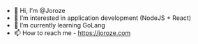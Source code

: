 - 👋 Hi, I’m @Joroze
- 👀 I’m interested in application development (NodeJS + React)
- 🌱 I’m currently learning GoLang
- 📫 How to reach me - https://joroze.com

<!---
Joroze/Joroze is a ✨ special ✨ repository because its `README.md` (this file) appears on your GitHub profile.
You can click the Preview link to take a look at your changes.
--->
